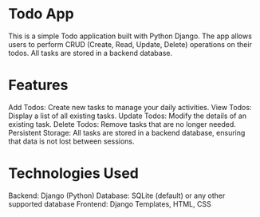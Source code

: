 # Todo App
This is a simple Todo application built with Python Django. The app allows users to perform CRUD (Create, Read, Update, Delete) operations on their todos. All tasks are stored in a backend database.

# Features
Add Todos: Create new tasks to manage your daily activities.
View Todos: Display a list of all existing tasks.
Update Todos: Modify the details of an existing task.
Delete Todos: Remove tasks that are no longer needed.
Persistent Storage: All tasks are stored in a backend database, ensuring that data is not lost between sessions.

# Technologies Used
Backend: Django (Python)
Database: SQLite (default) or any other supported database
Frontend: Django Templates, HTML, CSS

